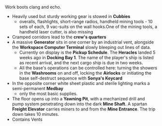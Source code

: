 Work boots clang and echo. 

- Heavily used but sturdy working gear is stowed in **Cubbies**
	-  overalls, flashlights, short-range radios, handheld mining tools - 10 sets of each, 9 vac-suits on the wall hooks.One of the mining tools, a handheld laser cutter, is also missing
- Cramped corridors lead to the **crew's quarters**
- A massive **Generator** sits in one corner by an industrial vent, alongside the **Workspace Computer Terminal** slowly bleeping out lines of data.
	- Currently on display is the **Pickup Schedule**. The **Heracles**  landed 5 weeks ago in **Docking Bay 1**. The name of the player's ship is listed as recent arrival, and the next cargo ship is due in two weeks. 
	- All the base's operations can be controlled here: turning the showers in the **Washrooms** on and off, locking the **Airlocks** or initiating the base self-destruct sequence with **Sonya's Keycard**
- In the opposite corner white sheet plastic and sterile lighting marks a semi-permanent **Medbay** 
	- only the most basic supplies. 
- The floor opens up into a **Yawning Pit**, with a mechanized drill and pump system penetrating down into the dark **Mine Shaft.** A spartan **Freight Elevator** carries miners to and from the **Mine Entrance**. The trip down takes 10 minutes.
- Contains Vents